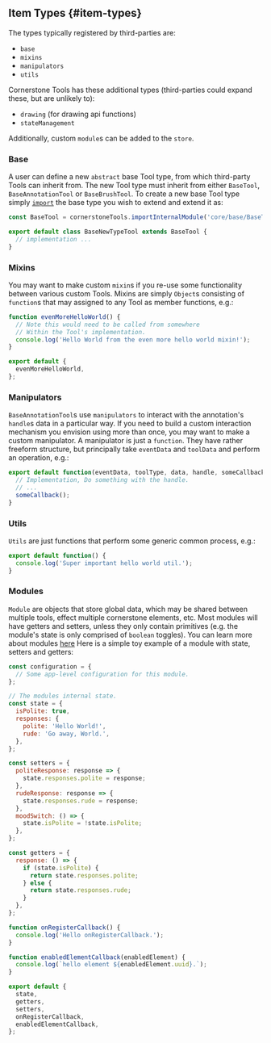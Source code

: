 ## Item Types {#item-types}

The types typically registered by third-parties are:

- `base`
- `mixins`
- `manipulators`
- `utils`

Cornerstone Tools has these additional types (third-parties could expand these, but are unlikely to):

- `drawing` (for drawing api functions)
- `stateManagement`

Additionally, custom `module`s can be added to the `store`.

### Base

A user can define a new `abstract` base Tool type, from which third-party Tools can inherit from. The new Tool type must inherit from either `BaseTool`, `BaseAnnotationTool` or `BaseBrushTool`. To create a new base Tool type simply [`import`](index.md#imports) the base type you wish to extend and extend it as:

```js
const BaseTool = cornerstoneTools.importInternalModule('core/base/BaseTool');

export default class BaseNewTypeTool extends BaseTool {
  // implementation ...
}
```

### Mixins

You may want to make custom `mixin`s if you re-use some functionality between various custom Tools. Mixins are simply `Object`s consisting of `function`s that may assigned to any Tool as member functions, e.g.:

```js
function evenMoreHelloWorld() {
  // Note this would need to be called from somewhere
  // Within the Tool's implementation.
  console.log('Hello World from the even more hello world mixin!');
}

export default {
  evenMoreHelloWorld,
};
```

### Manipulators

`BaseAnnotationTool`s use `manipulators` to interact with the annotation's `handle`s data in a particular way. If you need to build a custom interaction mechanism you envision using more than once, you may want to make a custom manipulator. A manipulator is just a `function`. They have rather freeform structure, but principally take `eventData` and `toolData` and perform an operation, e.g.:

```js
export default function(eventData, toolType, data, handle, someCallback) {
  // Implementation, Do something with the handle.
  // ...
  someCallback();
}
```

### Utils

`Utils` are just functions that perform some generic common process, e.g.:

```js
export default function() {
  console.log('Super important hello world util.');
}
```

### Modules

`Module` are objects that store global data, which may be shared between multiple tools, effect multiple cornerstone elements, etc. Most modules will have getters and setters, unless they only contain primitives (e.g. the module's state is only comprised of `boolean` toggles). You can learn more about modules [here](../modules/index.md) Here is a simple toy example of a module with state, setters and getters:

```js
const configuration = {
  // Some app-level configuration for this module.
};

// The modules internal state.
const state = {
  isPolite: true,
  responses: {
    polite: 'Hello World!',
    rude: 'Go away, World.',
  },
};

const setters = {
  politeResponse: response => {
    state.responses.polite = response;
  },
  rudeResponse: response => {
    state.responses.rude = response;
  },
  moodSwitch: () => {
    state.isPolite = !state.isPolite;
  },
};

const getters = {
  response: () => {
    if (state.isPolite) {
      return state.responses.polite;
    } else {
      return state.responses.rude;
    }
  },
};

function onRegisterCallback() {
  console.log('Hello onRegisterCallback.');
}

function enabledElementCallback(enabledElement) {
  console.log(`hello element ${enabledElement.uuid}.`);
}

export default {
  state,
  getters,
  setters,
  onRegisterCallback,
  enabledElementCallback,
};
```
